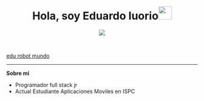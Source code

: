 <div><h1 align="center"><strong>Hola, soy Eduardo Iuorio</strong><img src="https://media.giphy.com/media/hvRJCLFzcasrR4ia7z/giphy.gif" width="35"></div></h1>

<p align="center">
  <a href="https://github.com/DenverCoder1/readme-typing-svg"><img src="https://readme-typing-svg.he!
rokuapp.com?font=Time+New+Roman&color=cyan&size=25&center=true&vCenter=true&width=600&height=100&lines=CO+FOUNDER+OSO+DE+FUEGO+DF,;PROGRAMADOR+FULL+STACK,;ACTUAL+ESTUDIANTE+DE+APP+MOVILES ISPC"></a>
</p>

<br>

  [edu robot mundo](https://github.com/user-attachments/assets/4d0ca745-45b7-41d6-bea5-57effa69476d)

  *************************************************************************************************

    
    
    








    
**Sobre mí**
<br>

- Programador full stack jr
- Actual Estudiante Aplicaciones Moviles en ISPC
  
<br><br>


